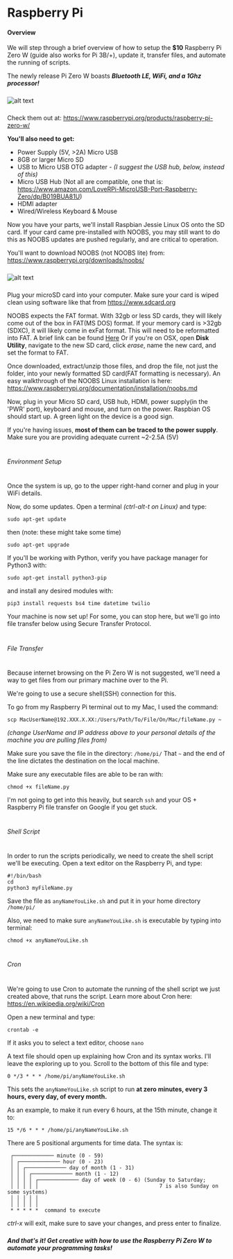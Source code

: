 # Raspberry Pi

#### Overview

We will step through a brief overview of how to setup the **$10** Raspberry Pi Zero W (guide also works for Pi 3B/+), update it, transfer files, and automate the running of scripts.

The newly release Pi Zero W boasts ***Bluetooth LE, WiFi, and a 1Ghz processor!***

###
![alt text](https://www.raspberrypi.org/magpi/wp-content/uploads/2017/02/PI-Zero-W-web.jpg "Raspberry Pi Zero W")
###

Check them out at: https://www.raspberrypi.org/products/raspberry-pi-zero-w/


**You'll also need to get:**
- Power Supply (5V, >2A) Micro USB
- 8GB or larger Micro SD
- USB to Micro USB OTG adapter - *(I suggest the USB hub, below, instead of this)*
- Micro USB Hub (Not all are compatible, one that is: https://www.amazon.com/LoveRPi-MicroUSB-Port-Raspberry-Zero/dp/B019BUA81U)
- HDMI adapter
- Wired/Wireless Keyboard & Mouse

Now you have your parts, we'll install Raspbian Jessie Linux OS onto the SD card. If your card came pre-installed with NOOBS, you may still want to do this as NOOBS updates are pushed regularly, and are critical to operation.

You'll want to download NOOBS (not NOOBS lite) from: https://www.raspberrypi.org/downloads/noobs/

###
![alt text](https://www.raspberrypi.org/app/uploads/2012/02/RP_SD-150x150.png "NOOBS OS")
###

Plug your microSD card into your computer. Make sure your card is wiped clean using software like that from https://www.sdcard.org

NOOBS expects the FAT format. With 32gb or less SD cards, they will likely come out of the box in FAT(MS DOS) format. If your memory card is >32gb (SDXC), it will likely come in exFat format. This will need to be reformatted into FAT. A brief link can be found [Here](https://www.raspberrypi.org/documentation/installation/sdxc_formatting.md)
Or if you're on OSX, open **Disk Utility**, navigate to the new SD card, click *erase*, name the new card, and set the format to FAT.

Once downloaded, extract/unzip those files, and drop the file, not just the folder, into your newly formatted SD card(FAT formatting is necessary). An easy walkthrough of the NOOBS Linux installation is here: https://www.raspberrypi.org/documentation/installation/noobs.md

Now, plug in your Micro SD card, USB hub, HDMI, power supply(in the 'PWR' port), keyboard and mouse, and turn on the power. Raspbian OS should start up. A green light on the device is a good sign.

If you're having issues, **most of them can be traced to the power supply**. Make sure you are providing adequate current ~2-2.5A (5V)
#
###### Environment Setup
#
Once the system is up, go to the upper right-hand corner and plug in your WiFi details.

Now, do some updates. Open a terminal *(ctrl-alt-t on Linux)* and type:

`sudo apt-get update`

then (note: these might take some time)

`sudo apt-get upgrade`

If you'll be working with Python, verify you have package manager for Python3 with:

`sudo apt-get install python3-pip`

and install any desired modules with:

`pip3 install requests bs4 time datetime twilio`

Your machine is now set up! For some, you can stop here, but we'll go into file transfer below using Secure Transfer Protocol.

#
###### File Transfer
#
Because internet browsing on the Pi Zero W is not suggested, we'll need a way to get files from our primary machine over to the Pi.

We're going to use a secure shell(SSH) connection for this.

To go from my Raspberry Pi terminal out to my Mac, I used the command:

`scp MacUserName@192.XXX.X.XX:/Users/Path/To/File/On/Mac/fileName.py ~`

*(change UserName and IP address above to your personal details of the machine you are pulling files from)*

Make sure you save the file in the directory: `/home/pi/`  That `~` and the end of the line dictates the destination on the local machine.

Make sure any executable files are able to be ran with:

`chmod +x fileName.py`

 I'm not going to get into this heavily, but search `ssh`  and your OS + Raspberry Pi file transfer on Google if you get stuck.
#
###### Shell Script
#
In order to run the scripts periodically, we need to create the shell script we'll be executing.
Open a text editor on the Raspberry Pi, and type:
```
#!/bin/bash
cd
python3 myFileName.py
```
Save the file as `anyNameYouLike.sh` and put it in your home directory `/home/pi/`

Also, we need to make sure `anyNameYouLike.sh` is executable by typing into terminal:
```
chmod +x anyNameYouLike.sh
```

#
###### Cron
#
We're going to use Cron to automate the running of the shell script we just created above, that runs the script.  Learn more about Cron here: https://en.wikipedia.org/wiki/Cron

Open a new terminal and type:

`crontab -e`

If it asks you to select a text editor, choose `nano`

A text file should open up explaining how Cron and its syntax works. I'll leave the exploring up to you. Scroll to the bottom of this file and type:

`0 */3 * * * /home/pi/anyNameYouLike.sh`

This sets the `anyNameYouLike.sh` script to run **at zero minutes, every 3 hours, every day, of every month.**

As an example, to make it run every 6 hours, at the 15th minute, change it to:

`15 */6 * * * /home/pi/anyNameYouLike.sh`

There are 5 positional arguments for time data. The syntax is:

```
 ┌───────────── minute (0 - 59)
 │ ┌───────────── hour (0 - 23)
 │ │ ┌───────────── day of month (1 - 31)
 │ │ │ ┌───────────── month (1 - 12)
 │ │ │ │ ┌───────────── day of week (0 - 6) (Sunday to Saturday;
 │ │ │ │ │                                       7 is also Sunday on some systems)
 │ │ │ │ │
 │ │ │ │ │
 * * * * *  command to execute
```
*ctrl-x* will exit, make sure to save your changes, and press enter to finalize.

###
###

##### And that's it! Get creative with how to use the Raspberry Pi Zero W to automate your programming tasks!
